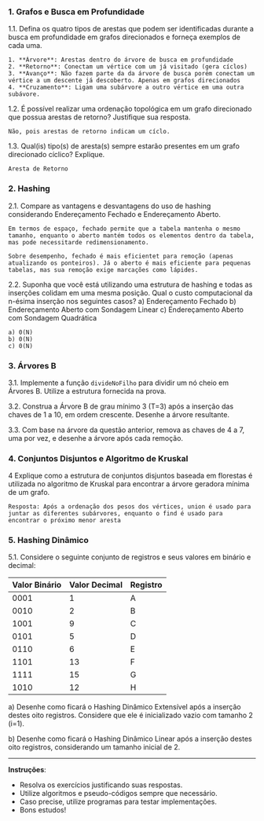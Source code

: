 ### **1. Grafos e Busca em Profundidade**

1.1. Defina os quatro tipos de arestas que podem ser identificadas durante a busca em profundidade em grafos direcionados e forneça exemplos de cada uma.

    1. **Árvore**: Arestas dentro do árvore de busca em profundidade
    2. **Retorno**: Conectam um vértice com um já visitado (gera cíclos)
    3. **Avanço**: Não fazem parte da da árvore de busca porém conectam um vértice a um descente já descoberto. Apenas em grafos direcionados
    4. **Cruzamento**: Ligam uma subárvore a outro vértice em uma outra subávore.   


1.2. É possível realizar uma ordenação topológica em um grafo direcionado que possua arestas de retorno? Justifique sua resposta.

    Não, pois arestas de retorno indicam um cíclo.

1.3. Qual(is) tipo(s) de aresta(s) sempre estarão presentes em um grafo direcionado cíclico? Explique.

    Aresta de Retorno

### **2. Hashing**

2.1. Compare as vantagens e desvantagens do uso de hashing considerando Endereçamento Fechado e Endereçamento Aberto.

    Em termos de espaço, fechado permite que a tabela mantenha o mesmo tamanho, enquanto o aberto mantém todos os elementos dentro da tabela, mas pode necessitarde redimensionamento. 

    Sobre desempenho, fechado é mais eficientet para remoção (apenas atualizando os ponteiros). Já o aberto é mais eficiente para pequenas tabelas, mas sua remoção exige marcações como lápides. 

2.2. Suponha que você está utilizando uma estrutura de hashing e todas as inserções colidam em uma mesma posição. Qual o custo computacional da n-ésima inserção nos seguintes casos?
a) Endereçamento Fechado
b) Endereçamento Aberto com Sondagem Linear
c) Endereçamento Aberto com Sondagem Quadrática

    a) 0(N)
    b) 0(N)
    c) 0(N)

### **3. Árvores B**

3.1. Implemente a função `divideNoFilho` para dividir um nó cheio em Árvores B. Utilize a estrutura fornecida na prova.

3.2. Construa a Árvore B de grau mínimo 3 (T=3) após a inserção das chaves de 1 a 10, em ordem crescente. Desenhe a árvore resultante.

3.3. Com base na árvore da questão anterior, remova as chaves de 4 a 7, uma por vez, e desenhe a árvore após cada remoção.

### **4. Conjuntos Disjuntos e Algoritmo de Kruskal**

4 Explique como a estrutura de conjuntos disjuntos baseada em florestas é utilizada no algoritmo de Kruskal para encontrar a árvore geradora mínima de um grafo.

    Resposta: Após a ordenação dos pesos dos vértices, union é usado para juntar as diferentes subárvores, enquanto o find é usado para encontrar o próximo menor aresta


### **5. Hashing Dinâmico**

5.1. Considere o seguinte conjunto de registros e seus valores em binário e decimal:

| Valor Binário | Valor Decimal | Registro |
| --- | --- | --- |
| 0001 | 1 | A |
| 0010 | 2 | B |
| 1001 | 9 | C |
| 0101 | 5 | D |
| 0110 | 6 | E |
| 1101 | 13 | F |
| 1111 | 15 | G |
| 1010 | 12 | H |

a) Desenhe como ficará o Hashing Dinâmico Extensível após a inserção destes oito registros. Considere que ele é inicializado vazio com tamanho 2 (i=1).

b) Desenhe como ficará o Hashing Dinâmico Linear após a inserção destes oito registros, considerando um tamanho inicial de 2.

---

**Instruções**:

- Resolva os exercícios justificando suas respostas.
- Utilize algoritmos e pseudo-códigos sempre que necessário.
- Caso precise, utilize programas para testar implementações.
- Bons estudos!
